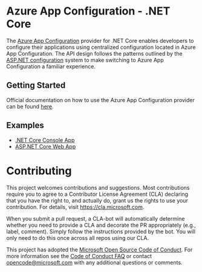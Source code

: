 # Azure App Configuration - .NET Core

The [Azure App Configuration](https://docs.microsoft.com/en-us/azure/azure-app-configuration/overview) provider for .NET Core enables developers to configure their applications using centralized configuration located in Azure App Configuration. The API design follows the patterns outlined by the [ASP.NET configuration](https://github.com/aspnet/configuration/) system to make switching to Azure App Configuration a familiar experience.


## Getting Started

Official documentation on how to use the Azure App Configuration provider can be found [here](https://docs.microsoft.com/en-us/azure/azure-app-configuration/quickstart-dotnet-core-app).


## Examples

* [.NET Core Console App](.examples/ConsoleApplication)
* [ASP.NET Core Web App](./examples/ConfigStoreDemo)


# Contributing

This project welcomes contributions and suggestions.  Most contributions require you to agree to a
Contributor License Agreement (CLA) declaring that you have the right to, and actually do, grant us
the rights to use your contribution. For details, visit https://cla.microsoft.com.

When you submit a pull request, a CLA-bot will automatically determine whether you need to provide
a CLA and decorate the PR appropriately (e.g., label, comment). Simply follow the instructions
provided by the bot. You will only need to do this once across all repos using our CLA.

This project has adopted the [Microsoft Open Source Code of Conduct](https://opensource.microsoft.com/codeofconduct/).
For more information see the [Code of Conduct FAQ](https://opensource.microsoft.com/codeofconduct/faq/) or
contact [opencode@microsoft.com](mailto:opencode@microsoft.com) with any additional questions or comments.

